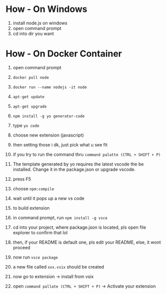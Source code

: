 # How - On Windows
1. install node.js on windows
2. open command prompt
3. cd into dir you want

# How - On Docker Container
1. open command prompt
2. ```docker pull node```
3. ```docker run --name nodejs -it node```
4. ```apt-get update```
5. ```apt-get upgrade```

4. ```npm install -g yo generator-code```
5. type ```yo code```
5. choose new extension (javascript)
6. then setting those i dk, just pick what u see fit
7. if you try to run the command thru `command palatte (CTRL + SHIFT + P)`
8. The template generated by yo requires the latest vscode the be installed. Change it in the package.json or upgrade vscode.
9. press F5
10. choose `npm:compile`
11. wait until it pops up a new vs code
12. to build extension
13. in command prompt, run ```npm install -g vsce```
14. cd into your project, where package.json is located, pls open file explorer to confirm that lol
15. then, if your README is default one, pls edit your README, else, it wont proceed
16. now run ```vsce package```
17. a new file called `xxx.vsix` should be created
18. now go to extension -> install from vsix
19. open `command pallate (CTRL + SHIFT + P)` -> Activate your extension